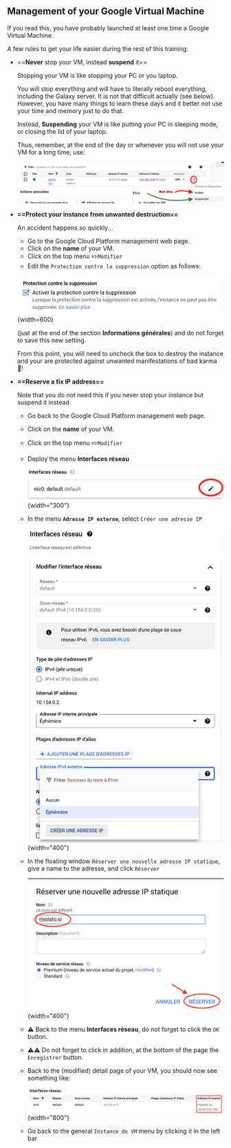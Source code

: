## Management of your Google Virtual Machine

If you read this, you have probably launched at least one time a Google Virtual Machine.

A few rules to get your life easier during the rest of this training:

- ==**Never** stop your VM, instead **suspend** it==
  
  Stopping your VM is like stopping your PC or you laptop.
  
  You will stop everything and will have to literally reboot everything, including
  the Galaxy server. It is not that difficult actually (see below). However, you have
  many things to learn these days and it better not use your time and memory just to do
  that.
  
  Instead, **Suspending** your VM is like putting your PC in sleeping mode, or closing
  the lid of your laptop.
  
  Thus, remember, at the end of the day or whenever you will not use your VM for a long
  time, use:
  
  ![suspend](images/suspend.png)
  
- **==Protect your instance from unwanted destruction==**
    
    An accident happens so quickly...
  
    - Go to the Google Cloud Platform management web page.
    - Click on the **name** of your VM.
    - Click on the top menu :pencil2:`Modifier`
    - Edit the `Protection contre la suppression` option as follows:
    
    ![](images/self_destruction.png){width=600}
    
    (just at the end of the section **Informations générales**) and do not forget to save
    this new setting.
  
  From this point, you will need to uncheck the box to destroy the instance and your are
  protected against unwanted manifestations of bad karma :imp:!


- **==Reserve a fix IP address==**
    
    Note that you do not need this if you never stop your instance but suspend it instead
    
    - Go back to the Google Cloud Platform management web page.
    - Click on the **name** of your VM.
    - Click on the top menu :pencil2:`Modifier`
    - Deploy the menu **Interfaces réseau**
    
      ![](images/interface_reseau.png){width="300"}
      
    - In the menu **`Adresse IP externe`**, select `Créer une adresse IP`
    
      ![](images/deployed_interface_reseau.png){width="400"}
      
    - In the floating window `Réserver une nouvelle adresse IP statique`, give a name to the
      adresse, and click `Réserver`
      
      ![](images/floating_reserve_ip.png){width="400"}
    
    - :warning: Back to the menu **Interfaces réseau**, do not forget to click the `OK` button.
    - :warning::warning: Do not forget to click in addition, at the bottom of the page the
      `Enregistrer` button.
    - Back to the (modified) detail page of your VM, you should now see something like:
      
      ![](images/changed_static_ip.png){width="800"}
      
    - Go back to the general `Instance de VM` menu by clicking it in the left bar
